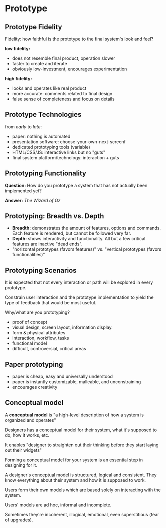 # Prototype

## Prototype Fidelity

Fidelity: how faithful is the prototype to the final system's look and feel?

**low fidelity:**

- does not resemble final product, operation slower
- faster to create and iterate
- obviously low-investment, encourages experimentation

**high fidelity:**

- looks and operates like real product
- more accurate: comments related to final design
- false sense of completeness and focus on details

## Prototype Technologies

from _early_ to _late_:

- paper: nothing is automated
- presentation software: choose-your-own-next-screenf
- dedicated prototyping tools (variable)
- HTML/CSS/JS: interactive links but no "guts"
- final system platform/technology: interaction + guts

## Prototyping Functionality

**Question:** How do you prototype a system that has not actually been implemented yet?

**Answer:** _The Wizard of Oz_

## Prototyping: Breadth vs. Depth

- **Breadth:** demonstrates the amount of features, options and commands. Each feature is rendered, but cannot be followed very far.
- **Depth:** shows interactivity and functionality. All but a few critical features are inactive "dead ends".
- "horizontal prototypes (favors features)" vs. "vertical prototypes (favors functionalities)"

## Prototyping Scenarios

It is expected that not every interaction or path will be explored in every prototype.

Constrain user interaction and the prototype implementation to yield the type of feedback that would be most useful.

Why/what are you prototyping?

- proof of concept
- visual design, screen layout, information display.
- form & physical attributes
- interaction, workflow, tasks
- functional model
- difficult, controversial, critical areas

## Paper prototyping

- paper is cheap, easy and universally understood
- paper is instantly customizable, malleable, and unconstraining
- encourages creativity

## Conceptual model

A **conceptual model** is "a high-level description of how a system is organized and operates"

Designers has a conceptual model for their system, what it's supposed to do, how it works, etc.

It enables "designer to straighten out their thinking before they start laying out their widgets"

Forming a conceptual model for your system is an essential step in designing for it.

A designer's conceptual model is structured, logical and consistent. They know everything about their system and how it is supposed to work.

Users form their own models which are based solely on interacting with the system.

Users' models are ad hoc, informal and incomplete.

Sometimes they're incoherent, illogical, emotional, even superstitious (fear of upgrades).
